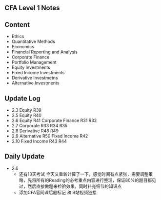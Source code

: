 ## CFA Level 1 Notes

## Content
* Ethics
* Quantitative Methods
* Economics
* Financial Reporting and Analysis
* Corporate Finance
* Portfolio Management
* Equity Investments
* Fixed Income Investments
* Derivative Investmetns
* Alternative Investments

## Update Log
* 2.3 Equity R39
* 2.5 Equity R40
* 2.6 Equity R41 Corporate Finance R31 R32 
* 2.7 Corporate R33 R34 R35
* 2.8 Derivative R48 R49 
* 2.9 Alternative R50 Fixed Income R42
* 2.10 Fixed Income R43 R44

## Daily Update
* 2.6 
  * 还有13天考试 今天又重新计算了一下，感觉时间有点紧张，需要调整策略，先将所有的Reading的必考重点内容进行整理，保证80%的题目都见过，然后直接做题来检验效果，同时补充细节的知识点
  * 添加CFA官网课后题标记 和 B站视频链接
